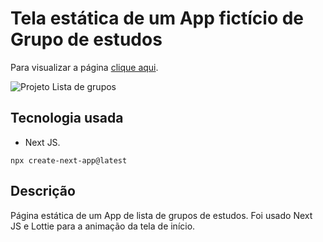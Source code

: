 # Tela estática de um App fictício de Grupo de estudos

Para visualizar a página [clique aqui](https://landing-page-group-list.vercel.app/).


![Projeto Lista de grupos](https://dev-to-uploads.s3.amazonaws.com/uploads/articles/z1g7g6hacrwxzluzl20j.png)

## Tecnologia usada

- Next JS.

```next
npx create-next-app@latest
```
## Descrição
Página estática de um App de lista de grupos de estudos. Foi usado Next JS e Lottie para a animação da tela de início. 
